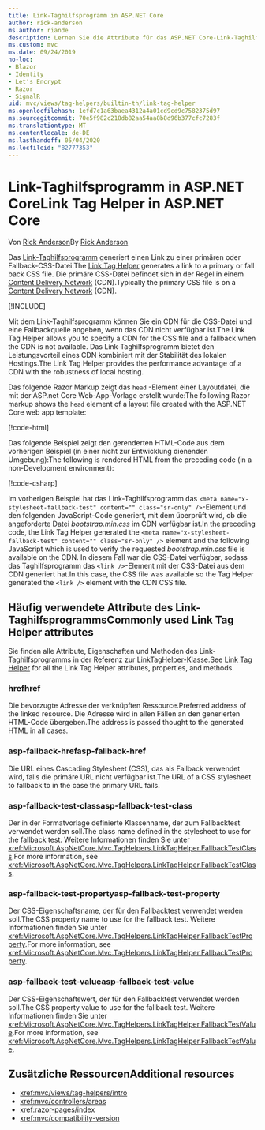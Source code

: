 ```yaml
---
title: Link-Taghilfsprogramm in ASP.NET Core
author: rick-anderson
ms.author: riande
description: Lernen Sie die Attribute für das ASP.NET Core-Link-Taghilfsprogramm kennen, und erfahren Sie, welche Rolle jedes Attribut bei der Erweiterung des Verhaltens des HTML-Linktags spielt.
ms.custom: mvc
ms.date: 09/24/2019
no-loc:
- Blazor
- Identity
- Let's Encrypt
- Razor
- SignalR
uid: mvc/views/tag-helpers/builtin-th/link-tag-helper
ms.openlocfilehash: 1efd7c1a63baea4312a4a01cd9cd9c7582375d97
ms.sourcegitcommit: 70e5f982c218db82aa54aa8b8d96b377cfc7283f
ms.translationtype: MT
ms.contentlocale: de-DE
ms.lasthandoff: 05/04/2020
ms.locfileid: "82777353"
---
```

# <a name="link-tag-helper-in-aspnet-core"></a><span data-ttu-id="58d74-103">Link-Taghilfsprogramm in ASP.NET Core</span><span class="sxs-lookup"><span data-stu-id="58d74-103">Link Tag Helper in ASP.NET Core</span></span>

<span data-ttu-id="58d74-104">Von [Rick Anderson](https://twitter.com/RickAndMSFT)</span><span class="sxs-lookup"><span data-stu-id="58d74-104">By [Rick Anderson](https://twitter.com/RickAndMSFT)</span></span>

<span data-ttu-id="58d74-105">Das [Link-Taghilfsprogramm](xref:Microsoft.AspNetCore.Mvc.TagHelpers.LinkTagHelper) generiert einen Link zu einer primären oder Fallback-CSS-Datei.</span><span class="sxs-lookup"><span data-stu-id="58d74-105">The [Link Tag Helper](xref:Microsoft.AspNetCore.Mvc.TagHelpers.LinkTagHelper) generates a link to a primary or fall back CSS file.</span></span> <span data-ttu-id="58d74-106">Die primäre CSS-Datei befindet sich in der Regel in einem [Content Delivery Network](/office365/enterprise/content-delivery-networks#what-exactly-is-a-cdn) (CDN).</span><span class="sxs-lookup"><span data-stu-id="58d74-106">Typically the primary CSS file is on a [Content Delivery Network](/office365/enterprise/content-delivery-networks#what-exactly-is-a-cdn) (CDN).</span></span>

[!INCLUDE[](~/includes/cdn.md)]

<span data-ttu-id="58d74-107">Mit dem Link-Taghilfsprogramm können Sie ein CDN für die CSS-Datei und eine Fallbackquelle angeben, wenn das CDN nicht verfügbar ist.</span><span class="sxs-lookup"><span data-stu-id="58d74-107">The Link Tag Helper allows you to specify a CDN for the CSS file and a fallback when the CDN is not available.</span></span> <span data-ttu-id="58d74-108">Das Link-Taghilfsprogramm bietet den Leistungsvorteil eines CDN kombiniert mit der Stabilität des lokalen Hostings.</span><span class="sxs-lookup"><span data-stu-id="58d74-108">The Link Tag Helper provides the performance advantage of a CDN with the robustness of local hosting.</span></span>

<span data-ttu-id="58d74-109">Das folgende Razor Markup zeigt das `head` -Element einer Layoutdatei, die mit der ASP.net Core Web-App-Vorlage erstellt wurde:</span><span class="sxs-lookup"><span data-stu-id="58d74-109">The following Razor markup shows the `head` element of a layout file created with the ASP.NET Core web app template:</span></span>

[!code-html[](link-tag-helper/sample/_Layout.cshtml?name=snippet)]

<span data-ttu-id="58d74-110">Das folgende Beispiel zeigt den gerenderten HTML-Code aus dem vorherigen Beispiel (in einer nicht zur Entwicklung dienenden Umgebung):</span><span class="sxs-lookup"><span data-stu-id="58d74-110">The following is rendered HTML from the preceding code (in a non-Development environment):</span></span>

[!code-csharp[](link-tag-helper/sample/HtmlPage1.html)]

<span data-ttu-id="58d74-111">Im vorherigen Beispiel hat das Link-Taghilfsprogramm das `<meta name="x-stylesheet-fallback-test" content="" class="sr-only" />`-Element und den folgenden JavaScript-Code generiert, mit dem überprüft wird, ob die angeforderte Datei *bootstrap.min.css* im CDN verfügbar ist.</span><span class="sxs-lookup"><span data-stu-id="58d74-111">In the preceding code, the Link Tag Helper generated the `<meta name="x-stylesheet-fallback-test" content="" class="sr-only" />` element and the following JavaScript which is used to verify the requested *bootstrap.min.css* file is available on the CDN.</span></span> <span data-ttu-id="58d74-112">In diesem Fall war die CSS-Datei verfügbar, sodass das Taghilfsprogramm das `<link />`-Element mit der CSS-Datei aus dem CDN generiert hat.</span><span class="sxs-lookup"><span data-stu-id="58d74-112">In this case, the CSS file was available so the Tag Helper generated the `<link />` element with the CDN CSS file.</span></span>

## <a name="commonly-used-link-tag-helper-attributes"></a><span data-ttu-id="58d74-113">Häufig verwendete Attribute des Link-Taghilfsprogramms</span><span class="sxs-lookup"><span data-stu-id="58d74-113">Commonly used Link Tag Helper attributes</span></span>

<span data-ttu-id="58d74-114">Sie finden alle Attribute, Eigenschaften und Methoden des Link-Taghilfsprogramms in der Referenz zur [LinkTagHelper-Klasse](xref:Microsoft.AspNetCore.Mvc.TagHelpers.LinkTagHelper).</span><span class="sxs-lookup"><span data-stu-id="58d74-114">See [Link Tag Helper](xref:Microsoft.AspNetCore.Mvc.TagHelpers.LinkTagHelper)  for all the Link Tag Helper attributes, properties, and methods.</span></span>

### <a name="href"></a><span data-ttu-id="58d74-115">href</span><span class="sxs-lookup"><span data-stu-id="58d74-115">href</span></span>

<span data-ttu-id="58d74-116">Die bevorzugte Adresse der verknüpften Ressource.</span><span class="sxs-lookup"><span data-stu-id="58d74-116">Preferred address of the linked resource.</span></span> <span data-ttu-id="58d74-117">Die Adresse wird in allen Fällen an den generierten HTML-Code übergeben.</span><span class="sxs-lookup"><span data-stu-id="58d74-117">The address is passed thought to the generated HTML in all cases.</span></span>

### <a name="asp-fallback-href"></a><span data-ttu-id="58d74-118">asp-fallback-href</span><span class="sxs-lookup"><span data-stu-id="58d74-118">asp-fallback-href</span></span>

<span data-ttu-id="58d74-119">Die URL eines Cascading Stylesheet (CSS), das als Fallback verwendet wird, falls die primäre URL nicht verfügbar ist.</span><span class="sxs-lookup"><span data-stu-id="58d74-119">The URL of a CSS stylesheet to fallback to in the case the primary URL fails.</span></span>

### <a name="asp-fallback-test-class"></a><span data-ttu-id="58d74-120">asp-fallback-test-class</span><span class="sxs-lookup"><span data-stu-id="58d74-120">asp-fallback-test-class</span></span>

<span data-ttu-id="58d74-121">Der in der Formatvorlage definierte Klassenname, der zum Fallbacktest verwendet werden soll.</span><span class="sxs-lookup"><span data-stu-id="58d74-121">The class name defined in the stylesheet to use for the fallback test.</span></span> <span data-ttu-id="58d74-122">Weitere Informationen finden Sie unter <xref:Microsoft.AspNetCore.Mvc.TagHelpers.LinkTagHelper.FallbackTestClass>.</span><span class="sxs-lookup"><span data-stu-id="58d74-122">For more information, see <xref:Microsoft.AspNetCore.Mvc.TagHelpers.LinkTagHelper.FallbackTestClass>.</span></span>

### <a name="asp-fallback-test-property"></a><span data-ttu-id="58d74-123">asp-fallback-test-property</span><span class="sxs-lookup"><span data-stu-id="58d74-123">asp-fallback-test-property</span></span>

<span data-ttu-id="58d74-124">Der CSS-Eigenschaftsname, der für den Fallbacktest verwendet werden soll.</span><span class="sxs-lookup"><span data-stu-id="58d74-124">The CSS property name to use for the fallback test.</span></span> <span data-ttu-id="58d74-125">Weitere Informationen finden Sie unter <xref:Microsoft.AspNetCore.Mvc.TagHelpers.LinkTagHelper.FallbackTestProperty>.</span><span class="sxs-lookup"><span data-stu-id="58d74-125">For more information, see <xref:Microsoft.AspNetCore.Mvc.TagHelpers.LinkTagHelper.FallbackTestProperty>.</span></span>

### <a name="asp-fallback-test-value"></a><span data-ttu-id="58d74-126">asp-fallback-test-value</span><span class="sxs-lookup"><span data-stu-id="58d74-126">asp-fallback-test-value</span></span>

<span data-ttu-id="58d74-127">Der CSS-Eigenschaftswert, der für den Fallbacktest verwendet werden soll.</span><span class="sxs-lookup"><span data-stu-id="58d74-127">The CSS property value to use for the fallback test.</span></span> <span data-ttu-id="58d74-128">Weitere Informationen finden Sie unter <xref:Microsoft.AspNetCore.Mvc.TagHelpers.LinkTagHelper.FallbackTestValue>.</span><span class="sxs-lookup"><span data-stu-id="58d74-128">For more information, see <xref:Microsoft.AspNetCore.Mvc.TagHelpers.LinkTagHelper.FallbackTestValue>.</span></span>

## <a name="additional-resources"></a><span data-ttu-id="58d74-129">Zusätzliche Ressourcen</span><span class="sxs-lookup"><span data-stu-id="58d74-129">Additional resources</span></span>

* <xref:mvc/views/tag-helpers/intro>
* <xref:mvc/controllers/areas>
* <xref:razor-pages/index>
* <xref:mvc/compatibility-version>
